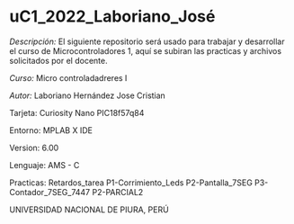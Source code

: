 # uC1_2022_Laboriano_José

*Descripción:* El siguiente repositorio será usado para trabajar y desarrollar el curso de Microcontroladores 1, aquí se subiran las practicas y archivos solicitados por el docente. 

*Curso:* Micro controladadreres I

*Autor:* Laboriano Hernández Jose Cristian

Tarjeta: Curiosity Nano PIC18f57q84

Entorno: MPLAB X IDE

Version: 6.00

Lenguaje: AMS - C

Practicas: Retardos_tarea
           P1-Corrimiento_Leds
           P2-Pantalla_7SEG
           P3-Contador_7SEG_7447
           P2-PARCIAL2

UNIVERSIDAD NACIONAL DE PIURA, PERÚ

